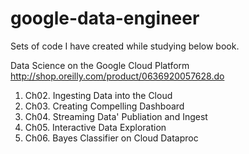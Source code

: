# google-data-engineer

Sets of code I have created while studying below book.

Data Science on the Google Cloud Platform  
http://shop.oreilly.com/product/0636920057628.do

1. Ch02. Ingesting Data into the Cloud
2. Ch03. Creating Compelling Dashboard
3. Ch04. Streaming Data' Publiation and Ingest
4. Ch05. Interactive Data Exploration
5. Ch06. Bayes Classifier on Cloud Dataproc

